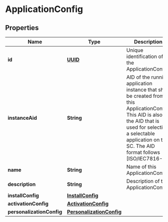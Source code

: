# ApplicationConfig

## Properties
Name | Type | Description | Notes
------------ | ------------- | ------------- | -------------
**id** | [**UUID**](UUID.md) | Unique identification of the ApplicationConfig. |  [optional]
**instanceAid** | **String** | AID of the running application instance that shall be created from this ApplicationConfig. This AID is also the AID that is used for selecting a selectable application on the SC. The AID format follows [ISO/IEC7816-4]. | 
**name** | **String** | Name of this ApplicationConfig. |  [optional]
**description** | **String** | Description of this ApplicationConfig. |  [optional]
**installConfig** | [**InstallConfig**](InstallConfig.md) |  | 
**activationConfig** | [**ActivationConfig**](ActivationConfig.md) |  |  [optional]
**personalizationConfig** | [**PersonalizationConfig**](PersonalizationConfig.md) |  |  [optional]
